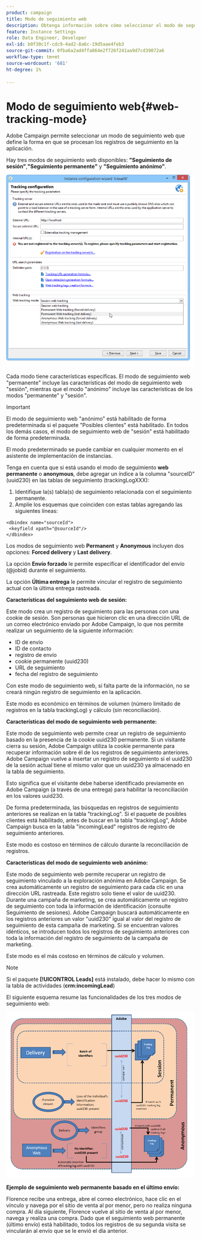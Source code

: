 ```yaml
---
product: campaign
title: Modo de seguimiento web
description: Obtenga información sobre cómo seleccionar el modo de seguimiento web
feature: Instance Settings
role: Data Engineer, Developer
exl-id: b0f30c1f-cdc9-4ad2-8a6c-19d5aae4feb3
source-git-commit: 0fba6a2ad4ffa864e2f726f241aa9d7cd39072a6
workflow-type: tm+mt
source-wordcount: '681'
ht-degree: 1%

---
```


# Modo de seguimiento web{#web-tracking-mode}



Adobe Campaign permite seleccionar un modo de seguimiento web que define la forma en que se procesan los registros de seguimiento en la aplicación.

Hay tres modos de seguimiento web disponibles: **&quot;Seguimiento de sesión&quot;**,**&quot;Seguimiento permanente&quot;** y **&quot;Seguimiento anónimo&quot;**.

![](assets/s_ncs_install_deployment_wiz_tracking_mode.png)

Cada modo tiene características específicas. El modo de seguimiento web &quot;permanente&quot; incluye las características del modo de seguimiento web &quot;sesión&quot;, mientras que el modo &quot;anónimo&quot; incluye las características de los modos &quot;permanente&quot; y &quot;sesión&quot;.

>[!IMPORTANT]
>
>El modo de seguimiento web &quot;anónimo&quot; está habilitado de forma predeterminada si el paquete &quot;Posibles clientes&quot; está habilitado. En todos los demás casos, el modo de seguimiento web de &quot;sesión&quot; está habilitado de forma predeterminada.
>
>El modo predeterminado se puede cambiar en cualquier momento en el asistente de implementación de instancias.

Tenga en cuenta que si está usando el modo de seguimiento **web permanente** o **anonymous**, debe agregar un índice a la columna &quot;sourceID&quot; (uuid230) en las tablas de seguimiento (trackingLogXXX):

1. Identifique la(s) tabla(s) de seguimiento relacionada con el seguimiento permanente.
1. Amplíe los esquemas que coinciden con estas tablas agregando las siguientes líneas:

```
<dbindex name="sourceId">
 <keyfield xpath="@sourceId"/>
</dbindex>
```

Los modos de seguimiento web **Permanent** y **Anonymous** incluyen dos opciones: **Forced delivery** y **Last delivery**.

La opción **Envío forzado** le permite especificar el identificador del envío (@jobid) durante el seguimiento.

La opción **Última entrega** le permite vincular el registro de seguimiento actual con la última entrega rastreada.

**Características del seguimiento web de sesión:**

Este modo crea un registro de seguimiento para las personas con una cookie de sesión. Son personas que hicieron clic en una dirección URL de un correo electrónico enviado por Adobe Campaign, lo que nos permite realizar un seguimiento de la siguiente información:

* ID de envío
* ID de contacto
* registro de envío
* cookie permanente (uuid230)
* URL de seguimiento
* fecha del registro de seguimiento

Con este modo de seguimiento web, si falta parte de la información, no se creará ningún registro de seguimiento en la aplicación.

Este modo es económico en términos de volumen (número limitado de registros en la tabla trackingLog) y cálculo (sin reconciliación).

**Características del modo de seguimiento web permanente:**

Este modo de seguimiento web permite crear un registro de seguimiento basado en la presencia de la cookie uuid230 permanente. Si un visitante cierra su sesión, Adobe Campaign utiliza la cookie permanente para recuperar información sobre él de los registros de seguimiento anteriores. Adobe Campaign vuelve a insertar un registro de seguimiento si el uuid230 de la sesión actual tiene el mismo valor que un uuid230 ya almacenado en la tabla de seguimiento.

Esto significa que el visitante debe haberse identificado previamente en Adobe Campaign (a través de una entrega) para habilitar la reconciliación en los valores uuid230.

De forma predeterminada, las búsquedas en registros de seguimiento anteriores se realizan en la tabla &quot;trackingLog&quot;. Si el paquete de posibles clientes está habilitado, antes de buscar en la tabla &quot;trackingLog&quot;, Adobe Campaign busca en la tabla &quot;incomingLead&quot; registros de registro de seguimiento anteriores.

Este modo es costoso en términos de cálculo durante la reconciliación de registros.

**Características del modo de seguimiento web anónimo:**

Este modo de seguimiento web permite recuperar un registro de seguimiento vinculado a la exploración anónima en Adobe Campaign. Se crea automáticamente un registro de seguimiento para cada clic en una dirección URL rastreada. Este registro solo tiene el valor de uuid230. Durante una campaña de marketing, se crea automáticamente un registro de seguimiento con toda la información de identificación (consulte Seguimiento de sesiones). Adobe Campaign buscará automáticamente en los registros anteriores un valor &quot;uuid230&quot; igual al valor del registro de seguimiento de esta campaña de marketing. Si se encuentran valores idénticos, se introducen todos los registros de seguimiento anteriores con toda la información del registro de seguimiento de la campaña de marketing.

Este modo es el más costoso en términos de cálculo y volumen.

>[!NOTE]
>
>Si el paquete **[!UICONTROL Leads]** está instalado, debe hacer lo mismo con la tabla de actividades (**crm:incomingLead**)

El siguiente esquema resume las funcionalidades de los tres modos de seguimiento web:

![](assets/s_ncs_install_deployment_wiz_tracking_schema_mode.png)

**Ejemplo de seguimiento web permanente basado en el último envío:**

Florence recibe una entrega, abre el correo electrónico, hace clic en el vínculo y navega por el sitio de venta al por menor, pero no realiza ninguna compra. Al día siguiente, Florence vuelve al sitio de venta al por menor, navega y realiza una compra. Dado que el seguimiento web permanente (último envío) está habilitado, todos los registros de su segunda visita se vincularán al envío que se le envió el día anterior.
